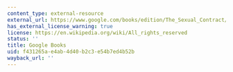 ```yaml
---
content_type: external-resource
external_url: https://www.google.com/books/edition/The_Sexual_Contract/HhVfDwAAQBAJ?hl=en&gbpv=1
has_external_license_warning: true
license: https://en.wikipedia.org/wiki/All_rights_reserved
status: ''
title: Google Books
uid: f431265a-e4ab-4d40-b2c3-e54b7ed4b52b
wayback_url: ''
---
```

